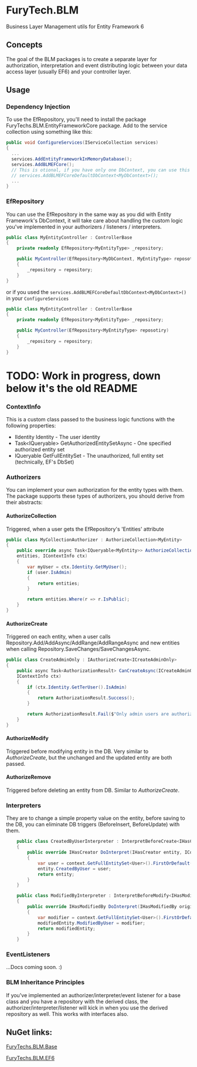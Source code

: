 # FuryTech.BLM

Business Layer Management utils for Entity Framework 6

## Concepts

The goal of the BLM packages is to create a separate layer for authorization, interpretation and event distributing logic between your data access layer (usually EF6) and your controller layer.

## Usage

### Dependency Injection

To use the EfRepository, you'll need to install the package FuryTechs.BLM.EntityFrameworkCore package.
Add to the service collection using something like this:

```cs
public void ConfigureServices(IServiceCollection services)
{
  ...
  services.AddEntityFrameworkInMemoryDatabase();
  services.AddBLMEFCore();
  // This is otional, if you have only one DbContext, you can use this to resolve the EfRepository with only the EntityType generic parameter
  // services.AddBLMEFCoreDefaultDbContext<MyDbContext>();
  ...
}

```

### EfRepository

You can use the EfRepository<T> in the same way as you did with Entity Framework's DbContext, it will take care about handling the custom logic you've implemented in your authorizers / listeners / interpreters.

```cs
public class MyEntityController : ControllerBase 
{
    private readonly EfRepository<MyEntityType> _repository;

    public MyController(EfRepository<MyDbContext, MyEntityType> reposotiry)
    {
        _repository = repository;
    }
}
```

or if you used the `services.AddBLMEFCoreDefaultDbContext<MyDbContext>()` in your `ConfigureServices`

```cs
public class MyEntityController : ControllerBase 
{
    private readonly EfRepository<MyEntityType> _repository;

    public MyController(EfRepository<MyEntityType> reposotiry)
    {
        _repository = repository;
    }
}
```

# TODO: Work in progress, down below it's the old README

### ContextInfo

This is a custom class passed to the business logic functions with the following properties:

- IIdentity Identity - The user identity
- Task<IQueryable<T>> GetAuthorizedEntitySetAsync<T> - One specified authorized entity set
- IQueryable<T> GetFullEntitySet<T> - The unauthorized, full entity set (technically, EF's DbSet<T>)

### Authorizers

You can implement your own authorization for the entity types with them. The package supports these types of authorizers, you should derive from their abstracts:

#### AuthorizeCollection

Triggered, when a user gets the EfRepository's 'Entities' attribute

```cs
public class MyCollectionAuthorizer : AuthorizeCollection<MyEntity>
{
    public override async Task<IQueryable<MyEntity>> AuthorizeCollectionAsync(IQueryable<MyEntity>
    entities, IContextInfo ctx)
    {
        var myUser = ctx.Identity.GetMyUser();
        if (user.IsAdmin)
        {
            return entities;
        }

        return entities.Where(r => r.IsPublic);
    }
}
```

#### AuthorizeCreate

Triggered on each entity, when a user calls Repository.Add/AddAsync/AddRange/AddRangeAsync and new entities when calling Repository.SaveChanges/SaveChangesAsync.

```cs
public class CreateAdminOnly : IAuthorizeCreate<ICreateAdminOnly>
{
    public async Task<AuthorizationResult> CanCreateAsync(ICreateAdminOnly entity,
    IContextInfo ctx)
    {
        if (ctx.Identity.GetTerUser().IsAdmin)
        {
            return AuthorizationResult.Success();
        }

        return AuthorizationResult.Fail($"Only admin users are authorized to create entity with type '{entity.GetType().FullName}'", entity);
    }
}
```

#### AuthorizeModify

Triggered before modifying entity in the DB. Very similar to _AuthorizeCreate_, but the unchanged and the updated entity are both passed.

#### AuthorizeRemove

Triggered before deleting an entity from DB. Similar to _AuthorizeCreate_.

### Interpreters

They are to change a simple property value on the entity, before saving to the DB, you can eliminate DB triggers (BeforeInsert, BeforeUpdate) with them.

```cs
    public class CreatedByUserInterpreter : InterpretBeforeCreate<IHasCreator>
    {
        public override IHasCreator DoInterpret(IHasCreator entity, IContextInfo context)
        {
            var user = context.GetFullEntitySet<User>().FirstOrDefault(a => a.LoginName == context.Identity.Name);
            entity.CreatedByUser = user;
            return entity;
        }
    }

    public class ModifiedByInterpreter : InterpretBeforeModify<IHasModifiedBy>
    {
        public override IHasModifiedBy DoInterpret(IHasModifiedBy originalEntity, IHasModifiedBy modifiedEntity, IContextInfo context)
        {
            var modifier = context.GetFullEntitySet<User>().FirstOrDefault(a => a.LoginName == context.Identity.Name);
            modifiedEntity.ModifiedByUser = modifier;
            return modifiedEntity;
        }
    }
```

### EventListeners

...Docs coming soon. :)

### BLM Inheritance Principles

If you've implemented an authorizer/interpreter/event listener for a base class and you have a repository with the derived class, the authorizer/interpreter/listener will kick in when you use the derived repository as well. This works with interfaces also.

## NuGet links:

[FuryTechs.BLM.Base](https://www.nuget.org/packages/FuryTechs.BLM.Base)

[FuryTechs.BLM.EF6](https://www.nuget.org/packages/FuryTechs.BLM.EF6)
